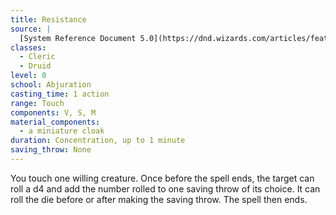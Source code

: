 ```yaml
---
title: Resistance
source: |
  [System Reference Document 5.0](https://dnd.wizards.com/articles/features/systems-reference-document-srd)
classes:
  - Cleric
  - Druid
level: 0
school: Abjuration
casting_time: 1 action
range: Touch
components: V, S, M
material_components:
  - a miniature cloak
duration: Concentration, up to 1 minute
saving_throw: None
---
```


You touch one willing creature. Once before the spell ends, the target can roll a d4 and add the number rolled to one saving throw of its choice. It can roll the die before or after making the saving throw. The spell then ends.
